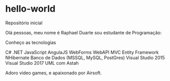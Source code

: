 # hello-world
Repositório inicial

Olá pessoas, meu nome é Raphael Duarte sou estudante de Programação:

Conheço as tecnologias

C#
.NET
JavaScript
AngulaJS
WebForms
WebAPI
MVC
Entity Framework
NHibernate
Banco de Dados (MSSQL, MySQL, PostGres)
Visual Studio 2015
Visual Studio 2017
UML com Astah

Adoro video games, e apaixonado por Airsoft.
